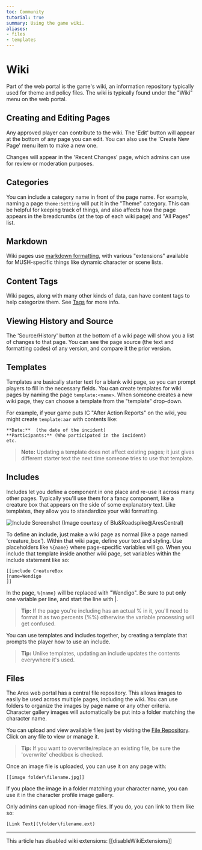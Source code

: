 ```yaml
---
toc: Community
tutorial: true
summary: Using the game wiki.
aliases:
- files
- templates
---
```


# Wiki

Part of the web portal is the game's wiki, an information repository typically used for theme and policy files. The wiki is typically found under the "Wiki" menu on the web portal.

## Creating and Editing Pages

Any approved player can contribute to the wiki.  The 'Edit' button will appear at the bottom of any page you can edit.  You can also use the 'Create New Page' menu item to make a new one. 

Changes will appear in the 'Recent Changes' page, which admins can use for review or moderation purposes.

## Categories

You can include a category name in front of the page name. For example, naming a page `theme:Setting` will put it in the "Theme" category. This can be helpful for keeping track of things, and also affects how the page appears in the breadcrumbs (at the top of each wiki page) and "All Pages" list.

## Markdown

Wiki pages use [markdown formatting](/help/markdown), with various "extensions" available for MUSH-specific things like dynamic character or scene lists.

## Content Tags

Wiki pages, along with many other kinds of data, can have content tags to help categorize them.  See [Tags](/help/tags) for more info.

## Viewing History and Source

The 'Source/History' button at the bottom of a wiki page will show you a list of changes to that page.  You can see the page source (the text and formatting codes) of any version, and compare it the prior version.

## Templates

Templates are basically starter text for a blank wiki page, so you can prompt players to fill in the necessary fields.  You can create templates for wiki pages by naming the page `template:<name>`.  When someone creates a new wiki page, they can choose a template from the "template" drop-down.

For example, if your game puts IC "After Action Reports" on the wiki, you might create `template:aar` with contents like:

```
**Date:**  (the date of the incident)
**Participants:** (Who participated in the incident)
etc.
```

> **Note:** Updating a template does not affect existing pages; it just gives different starter text the next time someone tries to use that template.

## Includes

Includes let you define a component in one place and re-use it across many other pages.  Typically you'll use them for a fancy component, like a creature box that appears on the side of some explanatory text.  Like templates, they allow you to standardize your wiki formatting.

![Include Screenshot](https://aresmush.com/images/help-images/include.png)
(Image courtesy of Blu&Roadspike@AresCentral)

To define an include, just make a wiki page as normal (like a page named 'creature_box').  Within that wiki page, define your text and styling.  Use placeholders like `%{name}` where page-specific variables will go.  When you include that template inside another wiki page, set variables within the include statement like so:

```
[[include CreatureBox
|name=Wendigo
]]
```

In the page, `%{name}` will be replaced with "Wendigo".  Be sure to put only one variable per line, and start the line with |.

> **Tip:** If the page you're including has an actual % in it, you'll need to format it as two percents (%%) otherwise the variable processing will get confused.

You can use templates and includes together, by creating a template that prompts the player how to use an include.

> **Tip:** Unlike templates, updating an include updates the contents everywhere it's used.  

## Files

The Ares web portal has a central file repository.  This allows images to easily be used across multiple pages, including the wiki.   You can use folders to organize the images by page name or any other criteria.  Character gallery images will automatically be put into a folder matching the character name.

You can upload and view available files just by visiting the [File Repository](/files).  Click on any file to view or manage it.

> **Tip:** If you want to overwrite/replace an existing file, be sure the 'overwrite' checkbox is checked.

Once an image file is uploaded, you can use it on any page with:

`[[image folder\filename.jpg]]`  

If you place the image in a folder matching your character name, you can use it in the character profile image gallery. 

Only admins can upload non-image files.  If you do, you can link to them like so:

`[Link Text](\folder\filename.ext)`

----
This article has disabled wiki extensions: [[disableWikiExtensions]]